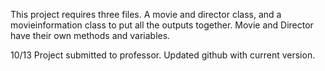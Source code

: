 This project requires three files. A movie and director class, and a movieinformation class to put all the outputs together.
Movie and Director have their own methods and variables.

10/13
Project submitted to professor. Updated github with current version.
